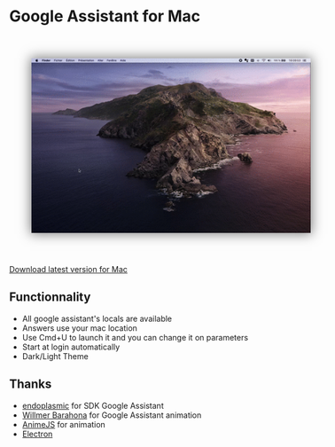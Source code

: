 # Google Assistant for Mac

<img src="image/capture.gif" style="box-shadow: 0 0 20px 2px rgb(0, 0, 0, 0.5); margin: 40px"/>

[Download latest version for Mac](https://github.com/maximeallanic/google-assistant/releases/latest/download/Google-Assistant.dmg)

## Functionnality
- All google assistant's locals are available
- Answers use your mac location
- Use Cmd+U to launch it and you can change it on parameters
- Start at login automatically
- Dark/Light Theme

## Thanks

- [endoplasmic](https://github.com/endoplasmic/google-assistant) for SDK Google Assistant
- [Willmer Barahona](https://codepen.io/wbarahona/pen/Lyvedy) for Google Assistant animation
- [AnimeJS](https://animejs.com/) for animation
- [Electron](https://www.electronjs.org/)
